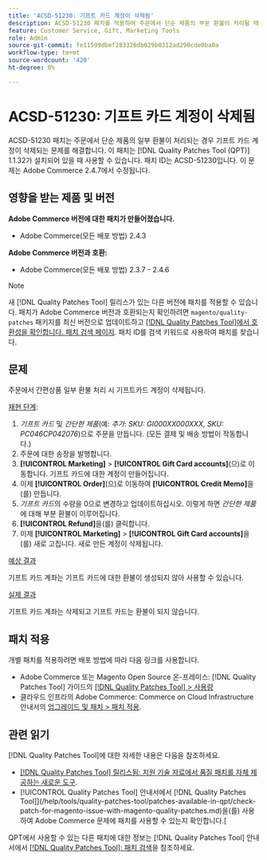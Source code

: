 ```yaml
---
title: 'ACSD-51230: 기프트 카드 계정이 삭제됨'
description: ACSD-51230 패치를 적용하여 주문에서 단순 제품의 부분 환불이 처리될 때 기프트 카드 계정이 삭제되는 Adobe Commerce 문제를 해결합니다.
feature: Customer Service, Gift, Marketing Tools
role: Admin
source-git-commit: fe11599dbef283326db029b0312ad290cde0ba0a
workflow-type: tm+mt
source-wordcount: '420'
ht-degree: 0%

---
```


# ACSD-51230: 기프트 카드 계정이 삭제됨

ACSD-51230 패치는 주문에서 단순 제품의 일부 환불이 처리되는 경우 기프트 카드 계정이 삭제되는 문제를 해결합니다. 이 패치는 [!DNL Quality Patches Tool (QPT)] 1.1.32가 설치되어 있을 때 사용할 수 있습니다. 패치 ID는 ACSD-51230입니다. 이 문제는 Adobe Commerce 2.4.7에서 수정됩니다.

## 영향을 받는 제품 및 버전

**Adobe Commerce 버전에 대한 패치가 만들어졌습니다.**

* Adobe Commerce(모든 배포 방법) 2.4.3

**Adobe Commerce 버전과 호환:**

* Adobe Commerce(모든 배포 방법) 2.3.7 - 2.4.6

>[!NOTE]
>
>새 [!DNL Quality Patches Tool] 릴리스가 있는 다른 버전에 패치를 적용할 수 있습니다. 패치가 Adobe Commerce 버전과 호환되는지 확인하려면 `magento/quality-patches` 패키지를 최신 버전으로 업데이트하고 [[!DNL Quality Patches Tool]에서 호환성을 확인합니다. 패치 검색 페이지](https://experienceleague.adobe.com/tools/commerce-quality-patches/index.html). 패치 ID를 검색 키워드로 사용하여 패치를 찾습니다.

## 문제

주문에서 간편상품 일부 환불 처리 시 기프트카드 계정이 삭제됩니다.

<u>재현 단계</u>:

1. *기프트 카드* 및 *간단한 제품*(예: *추가: SKU: GI000XX000XXX, SKU: PC046CP042076*)으로 주문을 만듭니다. (모든 결제 및 배송 방법이 작동합니다.)
1. 주문에 대한 송장을 발행합니다.
1. **[!UICONTROL Marketing]** > **[!UICONTROL Gift Card accounts]**(으)로 이동합니다. 기프트 카드에 대한 계정이 만들어집니다.
1. 이제 **[!UICONTROL Order]**(으)로 이동하여 **[!UICONTROL Credit Memo]**&#x200B;을(를) 만듭니다.
1. *기프트 카드*&#x200B;의 수량을 0으로 변경하고 업데이트하십시오. 이렇게 하면 *간단한 제품*&#x200B;에 대해 부분 환불이 이루어집니다.
1. **[!UICONTROL Refund]**&#x200B;을(를) 클릭합니다.
1. 이제 **[!UICONTROL Marketing]** > **[!UICONTROL Gift Card accounts]**&#x200B;을(를) 새로 고칩니다. 새로 만든 계정이 삭제됩니다.

<u>예상 결과</u>

기프트 카드 계좌는 기프트 카드에 대한 환불이 생성되지 않아 사용할 수 있습니다.

<u>실제 결과</u>

기프트 카드 계좌는 삭제되고 기프트 카드는 환불이 되지 않습니다.

## 패치 적용

개별 패치를 적용하려면 배포 방법에 따라 다음 링크를 사용합니다.

* Adobe Commerce 또는 Magento Open Source 온-프레미스: [!DNL Quality Patches Tool] 가이드의 [[!DNL Quality Patches Tool] > 사용량](/help/tools/quality-patches-tool/usage.md)
* 클라우드 인프라의 Adobe Commerce: Commerce on Cloud Infrastructure 안내서의 [업그레이드 및 패치 > 패치 적용](https://experienceleague.adobe.com/docs/commerce-cloud-service/user-guide/develop/upgrade/apply-patches.html).

## 관련 읽기

[!DNL Quality Patches Tool]에 대한 자세한 내용은 다음을 참조하세요.

* [[!DNL Quality Patches Tool] 릴리스됨: 지원 기술 자료에서 품질 패치를 자체 제공하는 새로운 도구](https://experienceleague.adobe.com/en/docs/commerce-knowledge-base/kb/announcements/commerce-announcements/magento-quality-patches-released-new-tool-to-self-serve-quality-patches).
* [!UICONTROL Quality Patches Tool] 안내서에서  [!DNL Quality Patches Tool]](/help/tools/quality-patches-tool/patches-available-in-qpt/check-patch-for-magento-issue-with-magento-quality-patches.md)을(를) 사용하여 Adobe Commerce 문제에 패치를 사용할 수 있는지 확인합니다.[


QPT에서 사용할 수 있는 다른 패치에 대한 정보는 [!DNL Quality Patches Tool] 안내서에서 [[!DNL Quality Patches Tool]: 패치 검색](https://experienceleague.adobe.com/tools/commerce-quality-patches/index.html)을 참조하세요.
